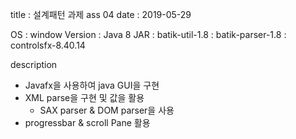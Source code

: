 title 	: 설계패턴 과제 ass 04
date 	: 2019-05-29

OS		: window 
Version : Java 8
JAR		: batik-util-1.8
		: batik-parser-1.8
		: controlsfx-8.40.14
		

description 
 - Javafx을 사용하여 java GUI을 구현
 - XML parse을 구현 및 값을 활용
	- SAX parser & DOM parser을 사용 
 - progressbar & scroll Pane 활용 

